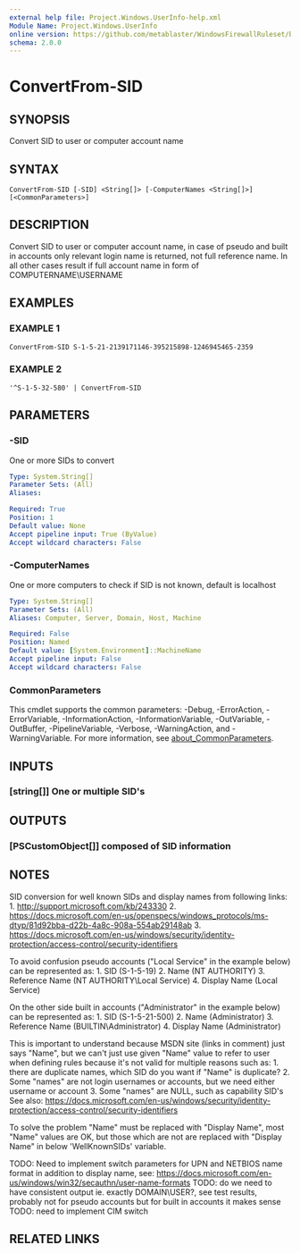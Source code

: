 ```yaml
---
external help file: Project.Windows.UserInfo-help.xml
Module Name: Project.Windows.UserInfo
online version: https://github.com/metablaster/WindowsFirewallRuleset/blob/master/Modules/Project.Windows.UserInfo/Help/en-US/ConvertFrom-SID.md
schema: 2.0.0
---
```


# ConvertFrom-SID

## SYNOPSIS

Convert SID to user or computer account name

## SYNTAX

```none
ConvertFrom-SID [-SID] <String[]> [-ComputerNames <String[]>] [<CommonParameters>]
```

## DESCRIPTION

Convert SID to user or computer account name, in case of pseudo and built in accounts
only relevant login name is returned, not full reference name.
In all other cases result if full account name in form of COMPUTERNAME\USERNAME

## EXAMPLES

### EXAMPLE 1

```none
ConvertFrom-SID S-1-5-21-2139171146-395215898-1246945465-2359
```

### EXAMPLE 2

```
'^S-1-5-32-580' | ConvertFrom-SID
```

## PARAMETERS

### -SID

One or more SIDs to convert

```yaml
Type: System.String[]
Parameter Sets: (All)
Aliases:

Required: True
Position: 1
Default value: None
Accept pipeline input: True (ByValue)
Accept wildcard characters: False
```

### -ComputerNames

One or more computers to check if SID is not known, default is localhost

```yaml
Type: System.String[]
Parameter Sets: (All)
Aliases: Computer, Server, Domain, Host, Machine

Required: False
Position: Named
Default value: [System.Environment]::MachineName
Accept pipeline input: False
Accept wildcard characters: False
```

### CommonParameters

This cmdlet supports the common parameters: -Debug, -ErrorAction, -ErrorVariable, -InformationAction, -InformationVariable, -OutVariable, -OutBuffer, -PipelineVariable, -Verbose, -WarningAction, and -WarningVariable. For more information, see [about_CommonParameters](http://go.microsoft.com/fwlink/?LinkID=113216).

## INPUTS

### [string[]] One or multiple SID's

## OUTPUTS

### [PSCustomObject[]] composed of SID information

## NOTES

SID conversion for well known SIDs and display names from following links:
1.
http://support.microsoft.com/kb/243330
2.
https://docs.microsoft.com/en-us/openspecs/windows_protocols/ms-dtyp/81d92bba-d22b-4a8c-908a-554ab29148ab
3.
https://docs.microsoft.com/en-us/windows/security/identity-protection/access-control/security-identifiers

To avoid confusion pseudo accounts ("Local Service" in the example below) can be represented as:
1.
SID (S-1-5-19)
2.
Name (NT AUTHORITY)
3.
Reference Name (NT AUTHORITY\Local Service)
4.
Display Name (Local Service)

On the other side built in accounts ("Administrator" in the example below) can be represented as:
1.
SID (S-1-5-21-500)
2.
Name (Administrator)
3.
Reference Name (BUILTIN\Administrator)
4.
Display Name (Administrator)

This is important to understand because MSDN site (links in comment) just says "Name",
but we can't just use given "Name" value to refer to user when defining rules because it's
not valid for multiple reasons such as:
1.
there are duplicate names, which SID do you want if "Name" is duplicate?
2.
Some "names" are not login usernames or accounts, but we need either username or account
3.
Some "names" are NULL, such as capability SID's
See also: https://docs.microsoft.com/en-us/windows/security/identity-protection/access-control/security-identifiers

To solve the problem "Name" must be replaced with "Display Name", most "Name" values are OK,
but those which are not are replaced with "Display Name" in below 'WellKnownSIDs' variable.

TODO: Need to implement switch parameters for UPN and NETBIOS name format in addition to display name, see:
https://docs.microsoft.com/en-us/windows/win32/secauthn/user-name-formats
TODO: do we need to have consistent output ie.
exactly DOMAIN\USER?, see test results,
probably not for pseudo accounts but for built in accounts it makes sense
TODO: need to implement CIM switch

## RELATED LINKS

